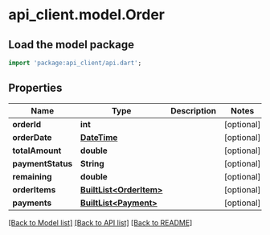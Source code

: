 # api_client.model.Order

## Load the model package
```dart
import 'package:api_client/api.dart';
```

## Properties
Name | Type | Description | Notes
------------ | ------------- | ------------- | -------------
**orderId** | **int** |  | [optional] 
**orderDate** | [**DateTime**](DateTime.md) |  | [optional] 
**totalAmount** | **double** |  | [optional] 
**paymentStatus** | **String** |  | [optional] 
**remaining** | **double** |  | [optional] 
**orderItems** | [**BuiltList&lt;OrderItem&gt;**](OrderItem.md) |  | [optional] 
**payments** | [**BuiltList&lt;Payment&gt;**](Payment.md) |  | [optional] 

[[Back to Model list]](../README.md#documentation-for-models) [[Back to API list]](../README.md#documentation-for-api-endpoints) [[Back to README]](../README.md)


